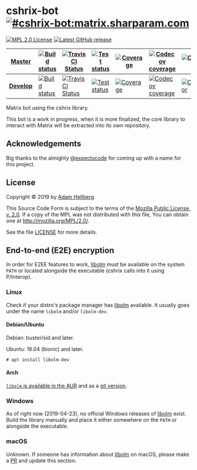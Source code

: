 # cshrix-bot [![#cshrix-bot:matrix.sharparam.com][matrix-badge]][matrix-cshrix-bot]

[![MPL 2.0 License][mpl-badge]][mpl]
[![Latest GitHub release][ghreleasebadge]][ghrelease]

| [Master][master] | [![Build status][appveyor-master-badge]][appveyor-master-status] | [![TravisCI Status][travis-master-badge]][travis-master-status] | [![Test status][test-master-badge]][test-master-status] | [![Coverage][coveralls-master-badge]][coveralls-master] | [![Codecov coverage][codecov-master-badge]][codecov-master] | [![CodeFactor][codefactor-master-badge]][codefactor-master] |
|-|-|-|-|-|-|-|
| [**Develop**][develop] | [![Build status][appveyor-develop-badge]][appveyor-develop-status] | [![TravisCI Status][travis-develop-badge]][travis-develop-status] | [![Test status][test-develop-badge]][test-develop-status] | [![Coverage][coveralls-develop-badge]][coveralls-develop] | [![Codecov coverage][codecov-develop-badge]][codecov-develop] | [![CodeFactor][codefactor-develop-badge]][codefactor-develop] |

Matrix bot using the cshrix library.

This bot is a work in progress, when it is more finalized, the core library to
interact with Matrix will be extracted into its own repository.

## Acknowledgements

Big thanks to the almighty [@expectocode][expectocode] for
coming up with a name for this project.

## License

Copyright © 2019 by [Adam Hellberg][sharparam].

This Source Code Form is subject to the terms of the [Mozilla Public
License, v. 2.0][mpl]. If a copy of the MPL was not distributed with this
file, You can obtain one at http://mozilla.org/MPL/2.0/.

See the file [LICENSE](LICENSE) for more details.

## End-to-end (E2E) encryption

In order for E2EE features to work, [libolm][] must be available on the system
`PATH` or located alongside the executable
(cshrix calls into it using P/Interop).

### Linux

Check if your distro's package manager has [libolm][] available.
It usually goes under the name `libolm` and/or `libolm-dev`.

#### Debian/Ubuntu

Debian: buster/sid and later.

Ubuntu: 18.04 (bionic) and later.

```
# apt install libolm-dev
```

#### Arch

[`libolm` is available in the AUR][libolm-aur] and as a
[git version][libolm-git-aur].


### Windows

As of right now (2019-04-23), no official Windows releases of [libolm][] exist.
Build the library manually and place it either somewhere on the `PATH` or
alongside the executable.

### macOS

Unknown. If someone has information about [libolm][] on macOS, please make
a [PR][] and update this section.

[cshrix]: https://github.com/Sharparam/cshrix

[mpl]: https://mozilla.org/MPL/2.0/
[mpl-osi]: https://opensource.org/licenses/MPL-2.0
[mpl-badge]: https://img.shields.io/badge/license-MPL%202.0-blue.svg

[coc]: CODE_OF_CONDUCT.md
[contributing]: CONTRIBUTING.md

[sharparam]: https://github.com/Sharparam
[expectocode]: https://github.com/expectocode

[master]: https://github.com/chroma-sdk/Colore/tree/master
[develop]: https://github.com/chroma-sdk/Colore/tree/develop
[pr]: https://github.com/Sharparam/cshrix-bit/pulls

[libolm]: https://gitlab.matrix.org/matrix-org/olm
[libolm-aur]: https://aur.archlinux.org/packages/libolm/
[libolm-git-aur]: https://aur.archlinux.org/packages/libolm-git/

[matrix-sharparam]: https://matrix.to/#/@sharparam:matrix.sharparam.com
[matrix-cshrix-bot]: https://matrix.to/#/!NjGVdVzefonjVQMtiM:matrix.sharparam.com?via=matrix.sharparam.com&via=matrix.org
[matrix-badge]: https://img.shields.io/matrix/cshrix-bot:matrix.sharparam.com.svg?label=%23cshrix-bot%3Amatrix.sharparam.com&logo=matrix&server_fqdn=matrix.sharparam.com

[ghrelease]: https://github.com/Sharparam/cshrix-bot/releases
[ghreleasebadge]: https://img.shields.io/github/release/Sharparam/cshrix-bot.svg?logo=github

[appveyor-develop-status]: https://ci.appveyor.com/project/Sharparam/cshrix-bot/branch/develop
[appveyor-develop-badge]: https://ci.appveyor.com/api/projects/status/e331me30fi95jgf1/branch/develop?svg=true
[travis-develop-status]: https://travis-ci.com/Sharparam/cshrix-bot
[travis-develop-badge]: https://travis-ci.com/Sharparam/cshrix-bot.svg?branch=develop
[test-develop-status]: https://ci.appveyor.com/project/Sharparam/cshrix-bot/branch/develop/tests
[test-develop-badge]: https://img.shields.io/appveyor/tests/Sharparam/cshrix-bot/develop.svg
[coveralls-develop]: https://coveralls.io/github/Sharparam/cshrix-bot?branch=develop
[coveralls-develop-badge]: https://coveralls.io/repos/github/Sharparam/cshrix-bot/badge.svg?branch=develop
[codecov-develop]: https://codecov.io/gh/Sharparam/cshrix-bot/branch/develop
[codecov-develop-badge]: https://codecov.io/gh/Sharparam/cshrix-bot/branch/develop/graph/badge.svg
[codefactor-develop]: https://www.codefactor.io/repository/github/sharparam/cshrix-bot/overview/develop
[codefactor-develop-badge]: https://www.codefactor.io/repository/github/sharparam/cshrix-bot/badge/develop

[appveyor-master-status]: https://ci.appveyor.com/project/Sharparam/cshrix-bot/branch/master
[appveyor-master-badge]: https://ci.appveyor.com/api/projects/status/e331me30fi95jgf1/branch/master?svg=true
[travis-master-status]: https://travis-ci.com/Sharparam/cshrix-bot
[travis-master-badge]: https://travis-ci.com/Sharparam/cshrix-bot.svg?branch=master
[test-master-status]: https://ci.appveyor.com/project/Sharparam/cshrix-bot/branch/master/tests
[test-master-badge]: https://img.shields.io/appveyor/tests/Sharparam/cshrix-bot/master.svg
[coveralls-master]: https://coveralls.io/github/Sharparam/cshrix-bot
[coveralls-master-badge]: https://coveralls.io/repos/github/Sharparam/cshrix-bot/badge.svg
[codecov-master]: https://codecov.io/gh/Sharparam/cshrix-bot
[codecov-master-badge]: https://codecov.io/gh/Sharparam/cshrix-bot/branch/master/graph/badge.svg
[codefactor-master]: https://www.codefactor.io/repository/github/sharparam/cshrix-bot/overview/master
[codefactor-master-badge]: https://www.codefactor.io/repository/github/sharparam/cshrix-bot/badge/master
